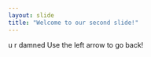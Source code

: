 ```yaml
---
layout: slide
title: "Welcome to our second slide!"
---
```

u r damned
Use the left arrow to go back!
